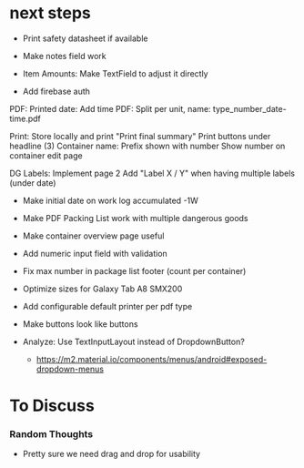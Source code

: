 # next steps
* Print safety datasheet if available


* Make notes field work
* Item Amounts: Make TextField to adjust it directly
* Add firebase auth

PDF: Printed date: Add time
PDF: Split per unit, name: type_number_date-time.pdf

Print: Store locally and print
"Print final summary"
Print buttons under headline (3)
Container name: Prefix shown with number
Show number on container edit page

DG Labels: Implement page 2
Add "Label X / Y" when having multiple labels (under date)

* Make initial date on work log accumulated -1W


* Make PDF Packing List work with multiple dangerous goods
* Make container overview page useful
* Add numeric input field with validation
* Fix max number in package list footer (count per container)
* Optimize sizes for Galaxy Tab A8 SMX200

* Add configurable default printer per pdf type
* Make buttons look like buttons


* Analyze: Use TextInputLayout instead of DropdownButton?
    * https://m2.material.io/components/menus/android#exposed-dropdown-menus

# To Discuss

### Random Thoughts

* Pretty sure we need drag and drop for usability